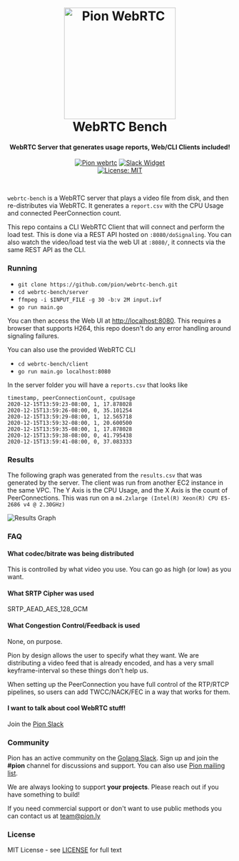 <h1 align="center">
  <a href="https://pion.ly"><img src="./.github/pion-gopher-webrtc.png" alt="Pion WebRTC" height="250px"></a>
  <br>
  WebRTC Bench
  <br>
</h1>
<h4 align="center">WebRTC Server that generates usage reports, Web/CLI Clients included!</h4>
<p align="center">
  <a href="https://pion.ly"><img src="https://img.shields.io/badge/pion-webrtc-gray.svg?longCache=true&colorB=brightgreen" alt="Pion webrtc"></a>
  <a href="https://pion.ly/slack"><img src="https://img.shields.io/badge/join-us%20on%20slack-gray.svg?longCache=true&logo=slack&colorB=brightgreen" alt="Slack Widget"></a>
  <br>
  <a href="LICENSE"><img src="https://img.shields.io/badge/License-MIT-yellow.svg" alt="License: MIT"></a>
</p>
<br>

`webrtc-bench` is a WebRTC server that plays a video file from disk, and then re-distributes via WebRTC. It generates a `report.csv` with the CPU Usage and connected PeerConnection count.

This repo contains a CLI WebRTC Client that will connect and perform the load test. This is done via a REST API hosted on `:8080/doSignaling`. You can also watch the video/load test via the web UI at `:8080/`,
it connects via the same REST API as the CLI.

### Running
* `git clone https://github.com/pion/webrtc-bench.git`
* `cd webrtc-bench/server`
* `ffmpeg -i $INPUT_FILE -g 30 -b:v 2M input.ivf`
* `go run main.go`

You can then access the Web UI at [http://localhost:8080](http://localhost:8080). This requires a browser that supports H264, this repo doesn't do any error handling around signaling failures.

You can also use the provided WebRTC CLI
* `cd webrtc-bench/client`
* `go run main.go localhost:8080`

In the server folder you will have a `reports.csv` that looks like

```
timestamp, peerConnectionCount, cpuUsage
2020-12-15T13:59:23-08:00, 1, 17.878028
2020-12-15T13:59:26-08:00, 0, 35.101254
2020-12-15T13:59:29-08:00, 1, 12.565718
2020-12-15T13:59:32-08:00, 1, 20.600500
2020-12-15T13:59:35-08:00, 1, 17.878028
2020-12-15T13:59:38-08:00, 0, 41.795438
2020-12-15T13:59:41-08:00, 0, 37.083333
```

### Results
The following graph was generated from the `results.csv` that was generated by the server. The client was run from another EC2 instance in the same VPC.
The Y Axis is the CPU Usage, and the X Axis is the count of PeerConnections. This was run on a `m4.2xlarge (Intel(R) Xeon(R) CPU E5-2686 v4 @ 2.30GHz)`

<img src="./.github/plot.png" alt="Results Graph">

### FAQ
#### What codec/bitrate was being distributed
This is controlled by what video you use. You can go as high (or low) as you want.

#### What SRTP Cipher was used
SRTP_AEAD_AES_128_GCM

#### What Congestion Control/Feedback is used
None, on purpose.

Pion by design allows the user to specify what they want. We are distributing a video feed that is already encoded, and has a very small keyframe-interval so these things don't help us.

When setting up the PeerConnection you have full control of the RTP/RTCP pipelines, so users can add TWCC/NACK/FEC in a way that works for them.

#### I want to talk about cool WebRTC stuff!
Join the [Pion Slack](https://pion.ly/slack)

### Community
Pion has an active community on the [Golang Slack](https://invite.slack.golangbridge.org/). Sign up and join the **#pion** channel for discussions and support. You can also use [Pion mailing list](https://groups.google.com/forum/#!forum/pion).

We are always looking to support **your projects**. Please reach out if you have something to build!

If you need commercial support or don't want to use public methods you can contact us at [team@pion.ly](mailto:team@pion.ly)

### License
MIT License - see [LICENSE](LICENSE) for full text
